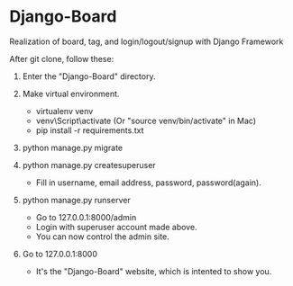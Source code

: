 # Django-Board
Realization of board, tag, and login/logout/signup with Django Framework


After git clone, follow these:

1) Enter the "Django-Board" directory.

2) Make virtual environment.
   - virtualenv venv
   - venv\Script\activate (Or "source venv/bin/activate" in Mac)
   - pip install -r requirements.txt

3) python manage.py migrate

4) python manage.py createsuperuser
   - Fill in username, email address, password, password(again).

5) python manage.py runserver
   - Go to 127.0.0.1:8000/admin
   - Login with superuser account made above.
   - You can now control the admin site.

6) Go to 127.0.0.1:8000
   - It's the "Django-Board" website, which is intented to show you.
